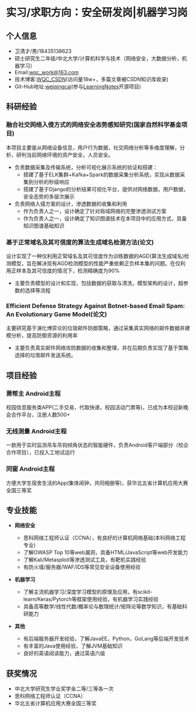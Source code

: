 # 实习/求职方向：安全研发岗|机器学习岗
## **个人信息**

- 卫清才/男/18435138623
- 硕士研究生二年级/中北大学/计算机科学与技术（网络安全，大数据分析，机器学习）
- Email:wqc_work@163.com
- 技术博客:[WQC_CSDN](https://wei-qing-cai.blog.csdn.net/)(访问量18w+，多篇文章被CSDN知识库收录)
- Git-Hub地址:[weiqingcai](https://github.com/weiqingcai)(参与[LearningNotes](https://github.com/francistao/LearningNotes)开源项目)

## **科研经验**

### **融合社交网络入侵方式的网络安全态势感知研究(国家自然科学基金项目)**
  本项目主要是从网络设备信息，用户行为数据，社交网络分析等多维度理解，分析，研判当前网络环境的资产安全，人员安全。
  - 负责数据采集及传输系统，分析可视化展示系统的验证和搭建：
    - 搭建了基于ELK集群+Kafka+Spark的数据采集分析系统，实现从数据采集到分析的秒级响应
    - 搭建了基于Django的分析结果可视化平台，提供对网络数据，用户数据，安全态势的多层次展示
  - 负责网络入侵方案的设计，渗透数据的收集和利用
    - 作为负责人之一，设计确定了针对局域网络的完整渗透测试方案
    - 作为负责人之一，设计确定了知识图谱技术在本项目中的应用方式，具备知识图谱基础知识

### **基于正常域名及其可信度的算法生成域名检测方法(论文)**
  设计实现了一种仅利用正常域名及其可信度作为训练数据的AGD(算法生成域名)检测模型，旨在解决现有AGD检测模型的性能严重依赖正负样本集的问题。在仅利用正样本及其可信度的情况下，检测精确度为90%
  - 主要负责模型的设计和实现，包括数据的获取与清洗，模型架构的设计，超参数的选择等流程

### **Efficient Defense Strategy Against Botnet-based Email Spam: An Evolutionary Game Model(论文)**
  主要研究基于演化博弈论的垃圾邮件防御策略，通过采集真实网络的邮件数据并建模分析，提高防御资源的利用率
  - 主要负责真实邮件网络攻防数据的收集和整理，并在后期负责实现了基于策略选择的垃圾邮件发送系统。
  
## **项目经验**

### **萧帮主 Android主程**
校园信息服务类APP(二手交易，代取快递，校园活动门票等)，已成为本校迎新晚会合作平台，注册人数500+

### **无线测量 Android主程**
一款用于实时监测吊车吊钩倾角状态的智能硬件，负责Android客户端部分（校企合作项目），已投入工地试运行

### **同窗 Android主程**
方便大学生宿舍生活的App(集体闹钟，共同相册等)，获华北五省计算机应用大赛全国三等奖

## **专业技能**

- **网络安全**
  - 思科网络工程师认证（CCNA），有良好的计算机网络基础(本科网络工程专业)
  - 了解OWASP Top 10等web漏洞，具备HTML/JavaScript等web开发能力
  - 了解Kali/Metasploit等渗透测试工具，有靶机实践经验
  - 有防火墙/服务器/WAF/IDS等常见安全设备使用经验

- **机器学习**
  - 了解主流机器学习/深度学习模型的原理及应用，有scikit-learn/Keras/Pytorch等框架使用经验，有机器学习实践经验
  - 具备高等数学/线性代数/概率论与数理统计/矩阵论等数学知识，有基础科研能力

- **其他**
  - 有后端服务器开发经验，了解JavaEE，Python，GoLang等后端开发技术
  - 有丰富的Java使用经验，了解JVM基础知识
  - 良好的英语阅读能力，通过英语六级

## **获奖情况**

- 中北大学研究生学业奖学金二等/三等各一次
- 思科网络工程师认证（CCNA）
- 华北五省计算机应用大赛全国三等奖
